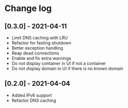 # Change log

## [0.3.0] - 2021-04-11
- Limit DNS caching with LRU
- Refactor for fasting shutdown
- Better exception handling
- Reap dead connections
- Enable and fix extra warnings
- Do not display container in UI if not a container
- Do not display domain in UI if there is no known domain

## [0.2.0] - 2021-04-04
- Added IPv6 support
- Refactor DNS caching
